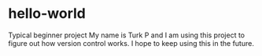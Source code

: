 # hello-world
Typical beginner project
My name is Turk P and I am using this project to figure out how version control works.
I hope to keep using this in the future.
